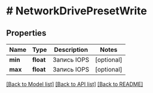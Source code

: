 # # NetworkDrivePresetWrite

## Properties

Name | Type | Description | Notes
------------ | ------------- | ------------- | -------------
**min** | **float** | Запись IOPS | [optional]
**max** | **float** | Запись IOPS | [optional]

[[Back to Model list]](../../README.md#models) [[Back to API list]](../../README.md#endpoints) [[Back to README]](../../README.md)

